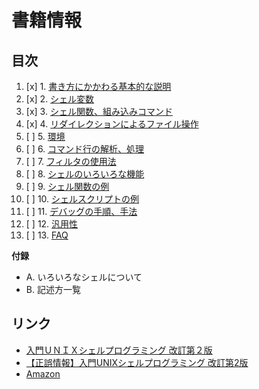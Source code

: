 # 書籍情報

## 目次

1. [x] 1. [書き方にかかわる基本的な説明](01/)
2. [x] 2. [シェル変数](02/) 
3. [x] 3. [シェル関数、組み込みコマンド](03/)
4. [x] 4. [リダイレクションによるファイル操作](04/)
5. [ ] 5. [環境](05/)
6. [ ] 6. [コマンド行の解析、処理](06/)
7. [ ] 7. [フィルタの使用法](07/)
8. [ ] 8. [シェルのいろいろな機能](08/)
9. [ ] 9. [シェル関数の例](09/)
10. [ ] 10. [ シェルスクリプトの例](10/)
11. [ ] 11. [ デバッグの手順、手法](11/)
12. [ ] 12. [ 汎用性](12/)
13. [ ] 13. [ FAQ](13/)

__付録__

- A. いろいろなシェルについて
- B. 記述方一覧


## リンク

- [入門ＵＮＩＸシェルプログラミング 改訂第２版](http://www.sbcr.jp/products/4797321946.html)
- [【正誤情報】入門UNIXシェルプログラミング 改訂第2版](http://www.sbcr.jp/support/8429.html)
- [Amazon](http://www.amazon.co.jp/dp/4797321946)
